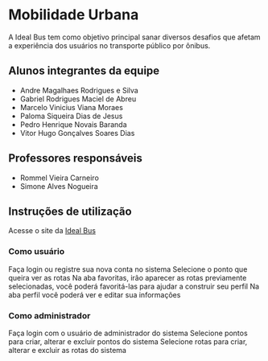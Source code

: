 # Mobilidade Urbana

A Ideal Bus tem como objetivo principal sanar diversos desafios que afetam a experiência dos usuários no transporte público por ônibus.

## Alunos integrantes da equipe

* Andre Magalhaes Rodrigues e Silva
* Gabriel Rodrigues Maciel de Abreu
* Marcelo Vinicius Viana Moraes
* Paloma Siqueira Dias de Jesus
* Pedro Henrique Novais Baranda
* Vitor Hugo Gonçalves Soares Dias

## Professores responsáveis

* Rommel Vieira Carneiro
* Simone Alves Nogueira

## Instruções de utilização

Acesse o site da [Ideal Bus](https://idealbus.discloud.app)

### Como usuário
Faça login ou registre sua nova conta no sistema
Selecione o ponto que queira ver as rotas
Na aba favoritas, irão aparecer as rotas previamente selecionadas, você poderá favoritá-las para ajudar a construir seu perfil
Na aba perfil você poderá ver e editar sua informações

### Como administrador
Faça login com o usuário de administrador do sistema
Selecione pontos para criar, alterar e excluir pontos do sistema
Selecione rotas para criar, alterar e excluir as rotas do sistema
